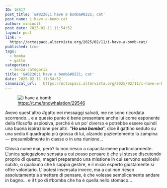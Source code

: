 ```yaml
---
ID: 16817
post_title: '&#8220;i have a bomb&#8221; cat'
post_name: i-have-a-bomb-cat
author: minioctt
post_date: 2025-02-11 11:54:52
layout: post
link: >
  https://octospacc.altervista.org/2025/02/11/i-have-a-bomb-cat/
published: true
tags:
  - bomba
  - gatto
categories:
  - Senza categoria
title: '&#8220;i have a bomb&#8221; cat'
date: 2025-02-11 11:54:52
canonical_url:   https://octospacc.altervista.org/2025/02/11/i-have-a-bomb-cat/
---
```

<!-- wp:image {"id":16818,"sizeSlug":"full","linkDestination":"none"} -->
<figure class="wp-block-image size-full"><img src="{{site.cdnurl}}/assets/uploads/2025/02/image-39.png" alt="i have a bomb" class="wp-image-16818"/><figcaption class="wp-element-caption"><a href="https://t.me/snowhalation/29546">https://t.me/snowhalation/29546</a></figcaption></figure>
<!-- /wp:image -->

<!-- wp:paragraph -->
<p>Avevo quest'altro #gatto nei messaggi salvati, me ne sono ricordata scorrendo... e a questo punto è bene presentare anche lui come esponente della filosofia esplosiva, perché è un po' diverso e potrebbe essere quindi una buona ispirazione per altri. "<em><strong>Ho una bomba</strong></em>", dice il gattino seduto su una sedia il quadruplo più grossa di lui, alzando pazientemente la zampina — presumibilmente in classe o in una riunione...</p>
<!-- /wp:paragraph -->

<!-- wp:paragraph -->
<p>Chissà come mai, però? Io non riesco a capacitarmene particolarmente. L'unica spiegazione sensata a cui posso pensare è che si stesse discutendo proprio di questo, magari preparando una missione in cui servono esplosivi subito, o qualcuno che li sappia gestire, e il micio esperto giustamente si offre volontario. L'ipotesi insensata invece, ma a cui non riesco assolutamente a smettere di pensare, è che volesse semplicemente andare in bagno... e il tipo di #bomba che ha è quella nello stomaco...</p>
<!-- /wp:paragraph -->